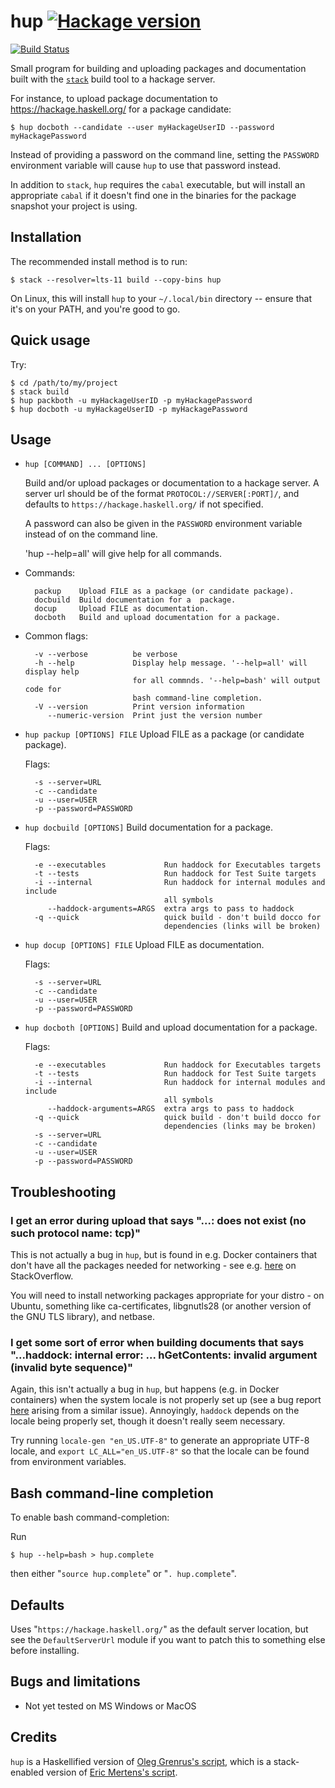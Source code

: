 # hup [![Hackage version](https://img.shields.io/hackage/v/hup.svg?label=Hackage)](https://hackage.haskell.org/package/hup)

[![Build Status](https://github.com/phlummox/hup/actions/workflows/ci.yml/badge.svg?branch=master)](https://github.com/phlummox/hup/actions/workflows/ci.yml)

Small program for building and uploading packages and documentation
built with the [`stack`][stack] build tool to a hackage server.

[stack]: https://www.haskellstack.org/

For instance, to upload package documentation to
<https://hackage.haskell.org/> for a package candidate:

```
$ hup docboth --candidate --user myHackageUserID --password myHackagePassword
```

Instead of providing a password on the command line, setting the
`PASSWORD` environment variable will cause `hup` to use that
password instead.

In addition to `stack`, `hup` requires the `cabal` executable,
but will install an appropriate `cabal` if it doesn't find one in the
binaries for the package snapshot your project is using.

## Installation

The recommended install method is to run:


```
$ stack --resolver=lts-11 build --copy-bins hup
```

On Linux, this will install `hup` to your `~/.local/bin` directory --
ensure that it's on your PATH, and you're good to go.

## Quick usage

Try:

```
$ cd /path/to/my/project
$ stack build
$ hup packboth -u myHackageUserID -p myHackagePassword
$ hup docboth -u myHackageUserID -p myHackagePassword
```

## Usage

* `hup [COMMAND] ... [OPTIONS]`

  Build and/or upload packages or documentation to a hackage server. A server
  url should be of the format `PROTOCOL://SERVER[:PORT]/`, and defaults to
  `https://hackage.haskell.org/` if not specified.

  A password can also be given in the `PASSWORD` environment variable instead
  of on the command line.

  'hup --help=all' will give help for all commands.

* Commands:

        packup    Upload FILE as a package (or candidate package).
        docbuild  Build documentation for a  package.
        docup     Upload FILE as documentation.
        docboth   Build and upload documentation for a package.


* Common flags:

        -v --verbose          be verbose
        -h --help             Display help message. '--help=all' will display help
                              for all commnds. '--help=bash' will output code for
                              bash command-line completion.
        -V --version          Print version information
           --numeric-version  Print just the version number


* `hup packup [OPTIONS] FILE`
  Upload FILE as a package (or candidate package).

  Flags:

        -s --server=URL
        -c --candidate
        -u --user=USER
        -p --password=PASSWORD


* `hup docbuild [OPTIONS]`
  Build documentation for a  package.

  Flags:

        -e --executables             Run haddock for Executables targets
        -t --tests                   Run haddock for Test Suite targets
        -i --internal                Run haddock for internal modules and include
                                     all symbols
           --haddock-arguments=ARGS  extra args to pass to haddock
        -q --quick                   quick build - don't build docco for
                                     dependencies (links will be broken)

* `hup docup [OPTIONS] FILE`
  Upload FILE as documentation.

  Flags:

        -s --server=URL
        -c --candidate
        -u --user=USER
        -p --password=PASSWORD

* `hup docboth [OPTIONS]`
  Build and upload documentation for a package.

  Flags:

        -e --executables             Run haddock for Executables targets
        -t --tests                   Run haddock for Test Suite targets
        -i --internal                Run haddock for internal modules and include
                                     all symbols
           --haddock-arguments=ARGS  extra args to pass to haddock
        -q --quick                   quick build - don't build docco for
                                     dependencies (links may be broken)
        -s --server=URL
        -c --candidate
        -u --user=USER
        -p --password=PASSWORD

## Troubleshooting

### I get an error during upload that says "...: does not exist (no such protocol name: tcp)"

This is not actually a bug in `hup`, but is found in e.g. Docker containers
that don't have all the packages needed for networking - see e.g.
[here](https://stackoverflow.com/questions/46322773/yesod-app-in-docker-container-cant-make-network-requests) on StackOverflow.

You will need to install networking packages appropriate for your distro - on Ubuntu, something like ca-certificates, libgnutls28 (or another version of the GNU TLS library), and netbase.

### I get some sort of error when building documents that says "...haddock: internal error: ... hGetContents: invalid argument (invalid byte sequence)"

Again, this isn't actually a bug in `hup`, but happens (e.g. in Docker
containers) when the system locale is not properly set up (see a bug report
[here](https://bugs.debian.org/cgi-bin/bugreport.cgi?bug=871839) arising from a
similar issue). Annoyingly, `haddock` depends on the locale being properly set,
though it doesn't really seem necessary.

Try running `locale-gen "en_US.UTF-8"` to generate an appropriate UTF-8
locale, and `export LC_ALL="en_US.UTF-8"` so that the locale can be found
from environment variables.

## Bash command-line completion

To enable bash command-completion:

Run

```
$ hup --help=bash > hup.complete
```

then either "`source hup.complete`" or "`. hup.complete`".

## Defaults

Uses "`https://hackage.haskell.org/`" as the default server location,
but see the `DefaultServerUrl` module if you want to patch this to
something else before installing.


## Bugs and limitations

- Not yet tested on MS Windows or MacOS

## Credits

`hup` is a Haskellified version of [Oleg Grenrus's script][oleg],
which is a stack-enabled version of [Eric Mertens's script][eric].

[oleg]: http://web.archive.org/web/20210209123501/https://github.com/mstksg/binary-orphans/commit/3f106567260c1a9bb3063d49948201675876ad12.patch
[eric]: http://web.archive.org/web/20210209124009/https://github.com/ekmett/lens/commit/12b08783a3e44d46b41553d8a57560c6e68cf7e1.patch

